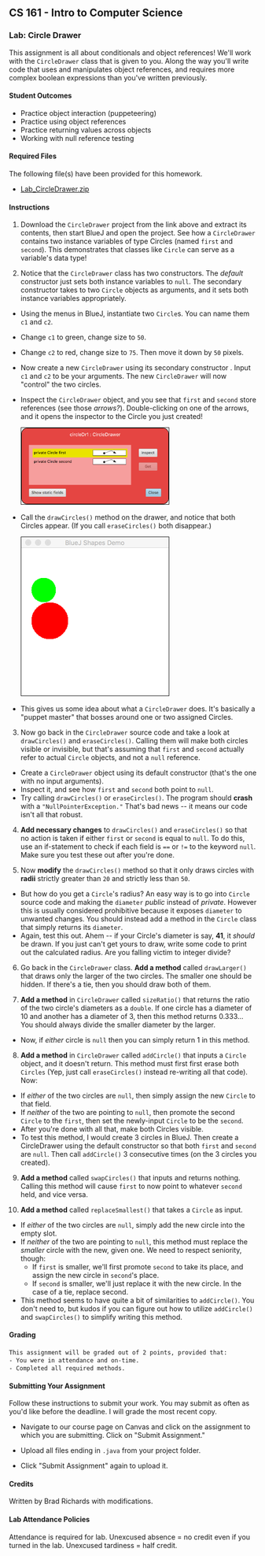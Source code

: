 ## CS 161 - Intro to Computer Science

### Lab: Circle Drawer

This assignment is all about conditionals and object references! We'll work with the `CircleDrawer` class that is given to you. Along the way you'll write code that uses and manipulates object references, and requires more complex boolean expressions than you've written previously.

#### Student Outcomes

- Practice object interaction (puppeteering)
- Practice using object references
- Practice returning values across objects
- Working with null reference testing

<!-- 
#### Working with Partners (Please Read)

You are required to work _together_ on labs. As I mentioned the first day of class, some of you may have had some prior programming experience, and this lab may come more naturally for you. Please be humble and be supportive to one another, and don't leave your partner behind. Labs are _very_ low-stakes, and you'll get full credit for being here, working through it, and being a good citizen. We'll be around to help.

Here are your assigned partners for today's lab.

```
[Jones, B, Jones, S]
[Steller, L, Culpepper, A]
[Camblin, F, Strash, K]
[Beardsley, M, Murphy, C, Rodriguez, C]
[Brown, A, Grey, E]
[Roppolo, G, Murayama, E]
[Wissing, A, Miller, D]
``` 
-->


#### Required Files

The following file(s) have been provided for this homework.

- [Lab_CircleDrawer.zip](Lab_CircleDrawer.zip)

#### Instructions

1. Download the `CircleDrawer` project from the link above and extract its contents, then start BlueJ and open the project. See how a `CircleDrawer` contains two instance variables of type Circles (named `first` and `second`). This demonstrates that classes like `Circle` can serve as a variable's data type!

2. Notice that the `CircleDrawer` class has two constructors. The *default* constructor just sets both instance variables to `null`. The secondary constructor takes to two `Circle` objects as arguments, and it sets both instance variables appropriately.

  - Using the menus in BlueJ, instantiate two `Circle`s. You can name them `c1` and `c2`.
  - Change `c1` to green, change size to `50`.
  - Change `c2` to red, change size to `75`. Then move it down by `50` pixels.
  - Now create a new `CircleDrawer` using its secondary constructor . Input `c1` and `c2` to be your arguments. The new `CircleDrawer` will now "control" the two circles.
  - Inspect the `CircleDrawer` object, and you see that `first` and `second` store references (see those *arrows?*). Double-clicking on one of the arrows, and it opens the inspector to the Circle you just created!

    <img src="figures/drawer2.png" width="300px" border="1px" />

  - Call the `drawCircles()` method on the drawer, and notice that both Circles appear. (If you call `eraseCircles()` both disappear.)

    <img src="figures/drawer1.png" width="300px" border="1px" />

  - This gives us some idea about what a `CircleDrawer` does. It's basically a "puppet master" that bosses around one or two assigned Circles.

<!-- - It's time to start weaning you off the BlueJ menus, and start learning how to do everything in code. Create a new class, and name it `Tester`. Clean up the "boilerplate code" that BlueJ fills in automatically. There are no fields. Now create the `main` method, which always has the same signature below:

  ```java
  public static void main(String[] args) {
    // Code goes here
  }
  ```

  In the body of the `main` method, write code to do what we had just done using menus. Before you write anything though, you might interested in the following syntax reminders.

  Object Instantiation/Creation:

  ```java
  ObjectType name = new ObjectType(...);  // 1) ObjectType refers to the Class name
                                        // 2) name is a good name to call your object variable
                                        // 3) ... refers to any parameters you wish to input to the constructor
  ```

  Calling a method on an object:

  ```java
  name.method(...);    // 1) name is the variable that refers to an object
                     // 2) ... refers to any parameters input into the method
  ```

- I got things started for you...

  ```java
  public static void main(String[] args) {
      Circle c1 = new Circle();
      c1.makeVisible();
      c1.changeColor("green");
      c1.changeSize(50);

      // Finish the rest
  }
  ```

- After you're done, close out the code window. Right click on the `Tester` class and call the main method (Don't create a new `Tester` object on the workbench). You should again see the green and red circles drawn. -->

3.  Now go back in the `CircleDrawer` source code and take a look at `drawCircles()` and `eraseCircles()`. Calling them will make both circles visible or invisible, but that's assuming that `first` and `second` actually refer to actual `Circle` objects, and not a `null` reference.

  - Create a `CircleDrawer` object using its default constructor (that's the one with no input arguments).
  - Inspect it, and see how `first` and `second` both point to `null`.
  - Try calling `drawCircles()` or `eraseCircles()`. The program should **crash** with a `"NullPointerException."` That's bad news -- it means our code isn't all that robust.

4. **Add necessary changes** to `drawCircles()` and `eraseCircles()` so that no action is taken if either `first` or `second` is equal to `null`. To do this, use an if-statement to check if each field is `==` or `!=` to the keyword `null`. Make sure you test these out after you're done.

5. Now **modify** the `drawCircles()` method so that it only draws circles with **radii** strictly greater than `20` and strictly less than `50`.

  - But how do you get a `Circle`'s radius? An easy way is to go into `Circle` source code and making the `diameter` *public* instead of *private*. However this is usually considered prohibitive because it exposes `diameter` to unwanted changes. You should instead add a method in the `Circle` class that simply returns its `diameter`. 
  - Again, test this out. Ahem -- if your Circle's diameter is say, **41**, it *should* be drawn. If you just can't get yours to draw, write some code to print out the calculated radius. Are you falling victim to integer divide?

6. Go back in the `CircleDrawer` class. **Add a method** called `drawLarger()` that draws only the larger of the two circles. The smaller one should be hidden. If there's a tie, then you should draw both of them.

7. **Add a method** in `CircleDrawer` called `sizeRatio()` that returns the ratio of the two circle's diameters as a `double`. If one circle has a diameter of 10 and another has a diameter of 3, then this method returns 0.333... You should always divide the smaller diameter by the larger.

  - Now, if *either* circle is `null` then you can simply return 1 in this method.

8. **Add a method** in `CircleDrawer` called `addCircle()` that inputs a `Circle` object, and it doesn't return. This method must first first erase both `Circles` (Yep, just call `eraseCircles()` instead re-writing all that code). Now:
  - If *either* of the two circles are `null`, then simply assign the new `Circle` to that field.
  - If *neither* of the two are pointing to `null`, then promote the second `Circle` to the `first`, then set the newly-input `Circle` to be the `second`.
  - After you're done with all that, make both Circles visible.
  - To test this method, I would create 3 circles in BlueJ. Then create a CircleDrawer using the default constructor so that both `first` and `second` are `null`. Then call `addCircle()` 3 consecutive times (on the 3 circles you created).

9. **Add a method** called `swapCircles()` that inputs and returns nothing. Calling this method will cause  `first` to now point to whatever `second` held, and vice versa. 

10. **Add a method** called `replaceSmallest()` that takes a `Circle` as input. 
  - If *either* of the two circles are `null`, simply add the new circle into the empty slot. 
  - If *neither* of the two are pointing to `null`, this method must replace the *smaller* circle with the new, given one. We need to respect seniority, though:
    - If `first` is smaller, we'll first promote `second` to take its place, and assign the new circle in `second`'s place.
    - If `second` is smaller, we'll just replace it with the new circle. In the case of a tie, replace second.
  - This method seems to have quite a bit of similarities to `addCircle()`. You don't need to, but kudos if you can figure out how to utilize `addCircle()` and `swapCircles()` to simplify writing this method.



<!-- 

- Finally, add a method to `CircleDrawer` called `drawWhenEquals()` that draws both `Circles` if they are "equal" in _content_. Hide both of them if they aren't "equal." Before you can write the method, you need to add an `equals()` method in the `Circle` class.

  - Let's say that two `Circle`s are equal in content if they have the same size and (x,y) positioning. Refer back to the "content (deep) equality" notes, if you need a reminder on how these `equals()` methods are written.

-->


#### Grading

```
This assignment will be graded out of 2 points, provided that:
- You were in attendance and on-time.
- Completed all required methods.
```


#### Submitting Your Assignment
Follow these instructions to submit your work. You may submit as often as you'd like before the deadline. I will grade the most recent copy.

- Navigate to our course page on Canvas and click on the assignment to which you are submitting. Click on "Submit Assignment."

- Upload all files ending in  `.java` from your project folder.

- Click "Submit Assignment" again to upload it.

#### Credits

Written by Brad Richards with modifications.

#### Lab Attendance Policies

Attendance is required for lab. Unexcused absence = no credit even if you turned in the lab. Unexcused tardiness = half credit.
